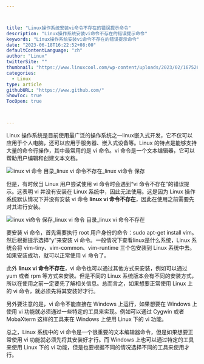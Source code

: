 ```yaml
---



title: "Linux操作系统安装vi命令不存在的错误提示命令"
description: "Linux操作系统安装vi命令不存在的错误提示命令"
keywords: "Linux操作系统安装vi命令不存在的错误提示命令"
date: "2023-06-18T16:22:52+08:00"
defaultContentLanguage: "zh"
author: "Linux"
twitterSite: ""
thumbnail: "https://www.linuxcool.com/wp-content/uploads/2023/02/1675261260719_0.png"
categories:
  - Linux
type: article
githubURL: "https://www.github.com/"
ShowToc: true
TocOpen: true



---
```


Linux 操作系统是目前使用最广泛的操作系统之一linux嵌入式开发，它不仅可以应用于个人电脑，还可以应用于服务器、嵌入式设备等。Linux 的特点是能够支持大量的命令行操作，其中最常用的是 vi 命令。vi 命令是一个文本编辑器，它可以帮助用户编辑和创建文本文档。

![linux vi 命令 目录_linux vi 命令不存在_linux vi命令 保存](https://www.linuxcool.com/wp-content/uploads/2023/02/1675261260719_0.png)

但是，有时候当 Linux 用户尝试使用 vi 命令时会遇到“vi 命令不存在”的错误提示。这表明 vi 并没有安装在 Linux 系统中，因此无法使用。这是因为 Linux 操作系统默认情况下并没有安装 vi 命令 **linux vi 命令不存在**，因此在使用之前需要先对其进行安装。

![linux vi命令 保存_linux vi 命令 目录_linux vi 命令不存在](https://www.linuxcool.com/wp-content/uploads/2023/02/1675261260719_1.png)

要安装 vi 命令，首先需要执行 root 用户身份的命令：sudo apt-get install vim。然后根据提示选择“y”来安装 vi 命令。一般情况下查看linux是什么系统，Linux 系统会将 vim-tiny、vim-common、vim-runtime 三个包安装到 Linux 系统中去。如果安装成功，就可以正常使用 vi 命令了。

此外 **linux vi 命令不存在**，vi 命令也可以通过其他方式来安装，例如可以通过 yum 或者 rpm 等方式来安装。但是不同的 Linux 系统版本会有不同的安装方式，所以在使用之前一定要先了解相关信息。总而言之，如果想要正常使用 Linux 上的 vi 命令，就必须先将其安装好才行。

另外要注意的是，vi 命令不能直接在 Windows 上运行，如果想要在 Windows 上使用 vi 功能就必须通过一些特定的工具来实现。例如可以通过 Cygwin 或者 MobaXterm 这样的工具来在 Windows 上使用 Linux 下的 vi 功能。

总之，Linux 系统中的 vi 命令是一个很重要的文本编辑器命令，但是如果想要正常使用 vi 功能就必须先将其安装好才行。而 Windows 上也可以通过特定的工具来使用 Linux 下的 vi 功能，但是也要根据不同的情况选择不同的工具来使用才行。